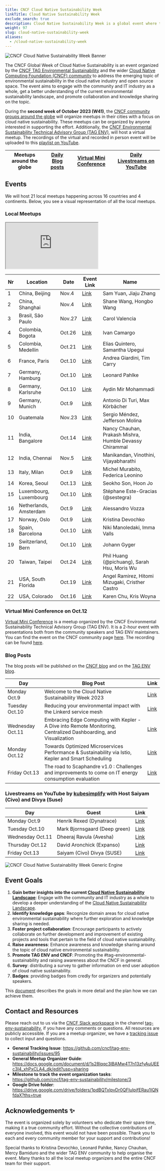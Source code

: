 ```yaml
---
title: CNCF Cloud Native Sustainability Week
linkTitle: Cloud Native Sustainability Week
exclude_search: true
description: Cloud Native Sustainability Week is a global event where the CNCF community organizes local meetings around the theme of Cloud Native Sustainability. The Cloud Native Sustainability Week will take place in the second week of October 2023.
weight: 97
slug: cloud-native-sustainability-week
aliases:
  - /cloud-native-sustainability-week
---
```


<p class="mt-5 mb-5"><img src="/images/cloud-native-sustainability-week-banner.webp" alt="CNCF Cloud Native Sustainability Week Banner"></p>

The CNCF Global Week of Cloud Native Sustainability is an event organized by the [CNCF TAG Environmental Sustainability](http://github.com/cncf/tag-env-sustainability) and the wider [Cloud Native Computing Foundation (CNCF) community](http://cncf.io) to address the emerging topic of environmental sustainability in the cloud native industry and open source space. The event aims to engage with the community and IT industry as a whole, get a better understanding of the current environmental sustainability landscape, and promote collaboration and knowledge sharing on the topic.

During the **second week of October 2023 (W41)**, the [CNCF community groups around the globe](https://community.cncf.io/chapters/) will organize meetups in their cities with a focus on cloud native sustainability. These meetups can be organized by anyone interested in supporting the effort. Additionally, the [CNCF Environmental Sustainability Technical Advisory Group (TAG ENV)](http://github.com/cncf/tag-env-sustainability), will host a virtual meetup. The recordings of the virtual and recorded in person event will be uploaded to this [playlist on YouTube](https://youtube.com/playlist?list=PL_3_oSSuNpD4cdUFtW68Ejl5FpD7fEFdg&si=iBEY_qa1-DccqWz_).

| **Meetups around the globe** | **[Daily Blog posts](https://tag-env-sustainability.cncf.io/blog/)** | **[Virtual Mini Conference](https://community.cncf.io/events/details/cncf-cloud-native-sustainability-presents-virtual-mini-conference-cloud-native-sustainability-week/)** | **[Daily Livestreams on YouTube](https://www.youtube.com/@kubesimplify)**
|---|---|---|---|

## Events

We will host 21 local meetups happening across 16 countries and 4 continents. Below, you see a visual representation of all the local meetups.

### Local Meetups

<div class="embed-responsive embed-responsive-16by9">
    <iframe class="embed-responsive-item" src="https://www.google.com/maps/d/u/0/embed?mid=1cYKhhpzyOaLNEs-TIxqQTxYV98NBFJ8&ehbc=2E312F&noprof=1"></iframe>
</div>

<!-- cSpell:disable -->
| **Nr** | **Location** | **Date** | **Event Link** | **Name** |
|---|---|---|---|---|
| 1 | China, Beijing | Nov.4 | [Link](https://mp.weixin.qq.com/s/0hALcFLFxqB3Mec0fYYO5g) | Sam Yuan, Jiaju Zhang |
| 2 | China, Shanghai | Nov.4 | [Link](https://mp.weixin.qq.com/s/0hALcFLFxqB3Mec0fYYO5g) | Shane Wang, Hongbo Wang |
| 3 | Brasil, São Paulo | Nov.27 | [Link](https://community.cncf.io/events/details/cncf-cloud-native-sao-paulo-presents-cloud-native-sao-paulo-meetup-23-em-bradesco/) | Carol Valencia |
| 4 | Colombia, Bogota | Oct.26 | [Link](https://community.cncf.io/events/details/cncf-cloud-native-bogota-presents-1-cloud-native-bogota/) | Ivan Camargo |
| 5 | Colombia, Medellin | Oct.21 | [Link](https://community.cncf.io/events/details/cncf-cloud-native-medellin-presents-bienvenidos-a-cloud-native-medellin-cncf-cloud-native-sustainability-week/) | Elias Quintero, Samantha Upegui |
| 6 | France, Paris | Oct.10 | [Link](https://www.meetup.com/cloud-native-computing-paris/events/296073417/) | Andrea Giardini, Tim Carry |
| 7 | Germany, Hamburg | Oct.10 | [Link](https://community.cncf.io/events/details/cncf-hamburg-presents-cloud-native-sustainability-week-meetup-in-hamburg/) | Leonard Pahlke |
| 8 | Germany, Karlsruhe | Oct.10 | [Link](https://www.meetup.com/de-DE/green-software-development-karlsruhe/events/296165492/) | Aydin Mir Mohammadi |
| 9 | Germany, Munich | Oct.9 | [Link](https://community.cncf.io/events/details/cncf-cloud-native-munich-presents-cncf-cloud-native-sustainability-week-munich/) | Antonio Di Turi, Max Körbächer |
| 10 | Guatemala | Nov.23 | [Link](https://community.cncf.io/events/details/cncf-cloud-native-guatemala-presents-sustainability-week-cloud-native-guatemala/) | Sergio Méndez, Jefferson Molina |
| 11 | India, Bangalore | Oct.14 | [Link](https://www.meetup.com/kubernetes-india-meetup/events/296353271/) | Nancy Chauhan, Prakash Mishra, Humble Devassy Chirammal |
| 12 | India, Chennai | Nov.5 | [Link](https://community.cncf.io/events/details/cncf-chennai-presents-cloud-native-sustainability-week/) | Manikandan, Vinothini, Vijayabharathi |
| 13 | Italy, Milan | Oct.9 | [Link](https://www.meetup.com/mia-platform-cultura-innovazione-team/events/296124350/) | Michel Murabito, Federica Leonino |
| 14 | Korea, Seoul | Oct.13 | [Link](https://festa.io/events/3916) | Seokho Son, Hoon Jo |
| 15 | Luxembourg, Luxembourg | Oct.10 | [Link](https://community.cncf.io/events/details/cncf-luxembourg-presents-cncf-cloud-native-sustainability-week/) | Stéphane Este-Gracias (@sestegra) |
| 16 | Netherlands, Amsterdam | Oct.9 | [Link](https://www.meetup.com/Dutch-Kubernetes-Meetup/events/296272552) | Alessandro Vozza |
| 17 | Norway, Oslo | Oct.9 | [Link](https://www.meetup.com/gsf-oslo/events/295698438) | Kristina Devochko |
| 18 | Spain, Barcelona | Oct.10 | [Link](https://community.cncf.io/events/details/cncf-cloud-native-barcelona-presents-cloud-native-sustainability-week/) | Niki Manoledaki, Imma Valls |
| 19 | Switzerland, Bern | Oct.10 | [Link](https://www.meetup.com/cloudnativebern/events/295861662/) | Johann Gyger |
| 20 | Taiwan, Taipei | Oct.24 | [Link](https://community.cncf.io/events/details/cncf-cloud-native-taiwan-user-group-presents-cncf-sustainability-week-taiwan-x-green-software-foundation/) | Phil Huang (@pichuang), Sarah Hsu, Moris Wu |
| 21 | USA, South Florida | Oct.19 | [Link](https://community.cncf.io/events/details/cncf-south-florida-presents-south-florida-meetup-cncf-cloud-native-sustainability-week/) | Angel Ramirez, Hitomi Mizugaki, Cristher Castro |
| 22 | USA, Colorado | Oct.16 | [Link](https://www.meetup.com/colorado-kubernetes-cloud-native/events/296665831/) | Karen Chu, Kris Woyna |
<!-- cSpell:enable -->

### Virtual Mini Conference on Oct.12

[Virtual Mini Conference](https://community.cncf.io/events/details/cncf-cloud-native-sustainability-presents-virtual-mini-conference-cloud-native-sustainability-week/) is a meetup organized by the CNCF Environmental Sustainability Technical Advisory Group (TAG ENV). It is a 2-hour event with presentations both from the community speakers and TAG ENV maintainers. You can find the event on the CNCF community page [here](https://community.cncf.io/events/details/cncf-cloud-native-sustainability-presents-virtual-mini-conference-cloud-native-sustainability-week/). The recording can be found [here](https://youtube.com/playlist?list=PL_3_oSSuNpD4cdUFtW68Ejl5FpD7fEFdg&si=iBEY_qa1-DccqWz_).

### Blog Posts

The blog posts will be published on the [CNCF blog](https://www.cncf.io/blog/) and on the [TAG ENV blog](https://tag-env-sustainability.cncf.io/blog/).

<!-- cSpell:disable -->
| **Day** | **Blog Post** | **Link** |
|---|---|---|
| Monday Oct.9 | Welcome to the Cloud Native Sustainability Week 2023 | [Link](https://tag-env-sustainability.cncf.io/blog/2023-welcome-cloud-native-sustainability-week/) |
| Tuesday Oct.10 | Reducing your environmental impact with the Linkerd service mesh | [Link](https://tag-env-sustainability.cncf.io/blog/2023-reducing-env-impact-with-linkerd/) |
| Wednesday Oct.11 | Embracing Edge Computing with Kepler - A Dive into Remote Monitoring, Centralized Dashboarding, and Visualization | [Link](https://tag-env-sustainability.cncf.io/blog/2023-embracing-edge-computing-with-kepler/) |
| Monday Oct.12 | Towards Optimized Microservices Performance & Sustainability via Istio, Kepler and Smart Scheduling | [Link](https://tag-env-sustainability.cncf.io/blog/2023-sustainability-istio-kepler-smart-scheduling/) |
| Friday Oct.13 | The road to Scaphandre v1.0 : Challenges and improvements to come on IT energy consumption evaluation | [Link](https://www.cncf.io/blog/2023/10/11/the-road-to-scaphandre-v1-0-challenges-and-improvements-to-come-on-it-energy-consumption-evaluation/) |
<!-- cSpell:enable -->

### Livestreams on YouTube by [kubesimplify](https://www.youtube.com/@kubesimplify) with Host Saiyam (Civo) and Divya (Suse)

<!-- cSpell:disable -->
| **Day** | **Guest** | **Link** |
|---|---|---|
| Monday Oct.9 | Henrik Rexed (Dynatrace) |[Link](https://www.youtube.com/live/qthk0dbzFMk?si=ZwtBj6NyXkrJnL1S) |
| Tuesday Oct.10 | Mark Bjornsgaard (Deep green) |[Link](https://www.youtube.com/live/hY_0BI9h2o4?si=YVp12SRRBHZBC-e2) |
| Wednesday Oct.11 | Dheeraj Ravula (Avesha) |[Link](https://www.youtube.com/live/6i3wN9EiJUE?si=HJkRtHYF3jVp6BvP) |
| Thursday Oct.12 | David Aronchick (Expanso) |[Link](https://www.youtube.com/live/j-lToQG7gwg?si=2k0d_t3q-s4xG6n1) |
| Friday Oct.13 | Saiyam (Civo) Divya (SUSE) |[Link](https://www.youtube.com/live/qXtgoRIQpos?si=ea4h1MZoKLKgHAJe) |
<!-- cSpell:enable -->

<p class="mt-5 mb-5"><img src="/images/cloud-native-sustainability-week-engine-1.webp" alt="CNCF Cloud Native Sustainability Week Generic Engine"></p>

## Event Goals

1. **Gain better insights into the current [Cloud Native Sustainability Landscape](/landscape/)**: Engage with the community and IT industry as a whole to develop a deeper understanding of the [Cloud Native Sustainability Landscape](/landscape/).
2. **Identify knowledge gaps**: Recognize domain areas for cloud native environmental sustainability where further exploration and knowledge sharing is needed.
3. **Foster project collaboration**: Encourage participants to actively collaborate on further development and improvement of existing projects and tools that pertain to the field of cloud native sustainability.
4. **Raise awareness**: Enhance awareness and knowledge sharing around the topic of cloud native environmental sustainability.
5. **Promote TAG ENV and CNCF**: Promoting the #tag-environmental-sustainability and raising awareness about the CNCF in general.
6. **Survey**: distributing a survey to gather information on end user adoption of cloud native sustainability.
7. **Badges**: providing badges from credly for organizers and potentially speakers.

This [document](https://docs.google.com/document/d/1s28lqqc3IBAMw4T7n13zfyAuUEEc3I4_xhPxCLA4_dk/edit?usp=sharing) describes the goals in more detail and the plan how we can achieve them.

## Contact and Resources

Please reach out to us via the [CNCF Slack workspace](https://slack.cncf.io/) in the channel [tag-env-sustainability](https://cloud-native.slack.com/archives/C03F270PDU6), if you have any comments or questions. All resources are publicly accessible.
If you are a meetup organizer, we have a [tracking issue](https://github.com/cncf/tag-env-sustainability/issues/134) to collect input and questions.

* **General Tracking Issue**: <https://github.com/cncf/tag-env-sustainability/issues/95>
* **General Meetup Organizer Guide**: <https://docs.google.com/document/d/1s28lqqc3IBAMw4T7n13zfyAuUEEc3I4_xhPxCLA4_dk/edit?usp=sharing>
* **Milestone to track the event organization tasks**: <https://github.com/cncf/tag-env-sustainability/milestone/3>
* **Google Drive folder**: <https://drive.google.com/drive/folders/1pdBQTxlpvDr0QFIuIpjfERau1IQNfdaX?ths=true>

## Acknowledgements ✨

The event is organized solely by volunteers who dedicate their spare time, making it a true community effort. Without the collective contributions of everyone involved, this event would not have been possible. Thank you to each and every community member for your support and contributions!

<!-- cspell:disable-next-line -->
Special thanks to Kristina Devochko, Leonard Pahlke, Nancy Chauhan, Mercy Bamiduro and the wider TAG ENV community to help organise the event.
Many thanks to all the local meetup organizers and the entire CNCF team for their support.
